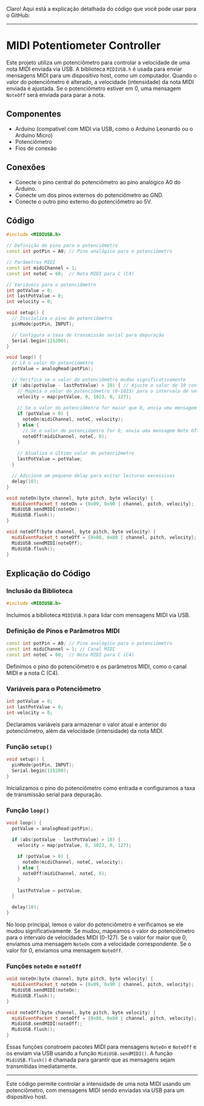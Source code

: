 Claro! Aqui está a explicação detalhada do código que você pode usar para o GitHub:

---

# MIDI Potentiometer Controller

Este projeto utiliza um potenciômetro para controlar a velocidade de uma nota MIDI enviada via USB. A biblioteca `MIDIUSB.h` é usada para enviar mensagens MIDI para um dispositivo host, como um computador. Quando o valor do potenciômetro é alterado, a velocidade (intensidade) da nota MIDI enviada é ajustada. Se o potenciômetro estiver em 0, uma mensagem `NoteOff` será enviada para parar a nota.

## Componentes

- Arduino (compatível com MIDI via USB, como o Arduino Leonardo ou o Arduino Micro)
- Potenciômetro
- Fios de conexão

## Conexões

- Conecte o pino central do potenciômetro ao pino analógico A0 do Arduino.
- Conecte um dos pinos externos do potenciômetro ao GND.
- Conecte o outro pino externo do potenciômetro ao 5V.

## Código

```cpp
#include <MIDIUSB.h>

// Definição do pino para o potenciômetro
const int potPin = A0; // Pino analógico para o potenciômetro

// Parâmetros MIDI
const int midiChannel = 1;
const int noteC = 60;  // Nota MIDI para C (C4)

// Variáveis para o potenciômetro
int potValue = 0;
int lastPotValue = 0;
int velocity = 0;

void setup() {
  // Inicializa o pino do potenciômetro
  pinMode(potPin, INPUT);

  // Configura a taxa de transmissão serial para depuração
  Serial.begin(115200);
}

void loop() {
  // Lê o valor do potenciômetro
  potValue = analogRead(potPin);

  // Verifica se o valor do potenciômetro mudou significativamente
  if (abs(potValue - lastPotValue) > 10) { // Ajuste o valor de 10 conforme necessário
    // Mapeia o valor do potenciômetro (0-1023) para o intervalo de velocidade MIDI (0-127)
    velocity = map(potValue, 0, 1023, 0, 127);
    
    // Se o valor do potenciômetro for maior que 0, envia uma mensagem Note On
    if (potValue > 0) {
      noteOn(midiChannel, noteC, velocity);
    } else {
      // Se o valor do potenciômetro for 0, envia uma mensagem Note Off
      noteOff(midiChannel, noteC, 0);
    }
    
    // Atualiza o último valor do potenciômetro
    lastPotValue = potValue;
  }

  // Adicione um pequeno delay para evitar leituras excessivas
  delay(10);
}

void noteOn(byte channel, byte pitch, byte velocity) {
  midiEventPacket_t noteOn = {0x09, 0x90 | channel, pitch, velocity};
  MidiUSB.sendMIDI(noteOn);
  MidiUSB.flush();
}

void noteOff(byte channel, byte pitch, byte velocity) {
  midiEventPacket_t noteOff = {0x08, 0x80 | channel, pitch, velocity};
  MidiUSB.sendMIDI(noteOff);
  MidiUSB.flush();
}
```

## Explicação do Código

### Inclusão da Biblioteca

```cpp
#include <MIDIUSB.h>
```

Incluímos a biblioteca `MIDIUSB.h` para lidar com mensagens MIDI via USB.

### Definição de Pinos e Parâmetros MIDI

```cpp
const int potPin = A0; // Pino analógico para o potenciômetro
const int midiChannel = 1; // Canal MIDI
const int noteC = 60;  // Nota MIDI para C (C4)
```

Definimos o pino do potenciômetro e os parâmetros MIDI, como o canal MIDI e a nota C (C4).

### Variáveis para o Potenciômetro

```cpp
int potValue = 0;
int lastPotValue = 0;
int velocity = 0;
```

Declaramos variáveis para armazenar o valor atual e anterior do potenciômetro, além da velocidade (intensidade) da nota MIDI.

### Função `setup()`

```cpp
void setup() {
  pinMode(potPin, INPUT);
  Serial.begin(115200);
}
```

Inicializamos o pino do potenciômetro como entrada e configuramos a taxa de transmissão serial para depuração.

### Função `loop()`

```cpp
void loop() {
  potValue = analogRead(potPin);

  if (abs(potValue - lastPotValue) > 10) {
    velocity = map(potValue, 0, 1023, 0, 127);
    
    if (potValue > 0) {
      noteOn(midiChannel, noteC, velocity);
    } else {
      noteOff(midiChannel, noteC, 0);
    }
    
    lastPotValue = potValue;
  }

  delay(10);
}
```

No loop principal, lemos o valor do potenciômetro e verificamos se ele mudou significativamente. Se mudou, mapeamos o valor do potenciômetro para o intervalo de velocidades MIDI (0-127). Se o valor for maior que 0, enviamos uma mensagem `NoteOn` com a velocidade correspondente. Se o valor for 0, enviamos uma mensagem `NoteOff`.

### Funções `noteOn` e `noteOff`

```cpp
void noteOn(byte channel, byte pitch, byte velocity) {
  midiEventPacket_t noteOn = {0x09, 0x90 | channel, pitch, velocity};
  MidiUSB.sendMIDI(noteOn);
  MidiUSB.flush();
}

void noteOff(byte channel, byte pitch, byte velocity) {
  midiEventPacket_t noteOff = {0x08, 0x80 | channel, pitch, velocity};
  MidiUSB.sendMIDI(noteOff);
  MidiUSB.flush();
}
```

Essas funções constroem pacotes MIDI para mensagens `NoteOn` e `NoteOff` e os enviam via USB usando a função `MidiUSB.sendMIDI()`. A função `MidiUSB.flush()` é chamada para garantir que as mensagens sejam transmitidas imediatamente.

---

Este código permite controlar a intensidade de uma nota MIDI usando um potenciômetro, com mensagens MIDI sendo enviadas via USB para um dispositivo host.